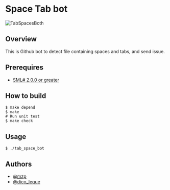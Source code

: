 # Space Tab bot

![TabSpacesBoth](https://raw.github.com/mzp/space_tab_bot/master/misc/TabsSpacesBoth.png)

## Overview
This is Github bot to detect file containing spaces and tabs, and send issue.

## Prerequires

 * [SML# 2.0.0 or greater](http://www.pllab.riec.tohoku.ac.jp/smlsharp/)

## How to build

    $ make depend
    $ make
    # Run unit test
    $ make check

## Usage

    $ ./tab_space_bot

## Authors

 * [@mzp](https://twitter.com/mzp/)
 * [@dico_leque](https://twitter.com/dico_leque/)

